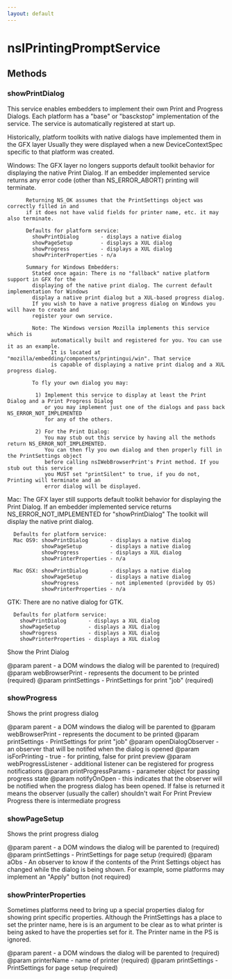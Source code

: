 ```yaml
---
layout: default
---
```


# nsIPrintingPromptService #

## Methods ##

### showPrintDialog ###

 This service enables embedders to implement their own Print and Progress Dialogs.
 Each platform has a "base" or "basckstop" implementation of the service. The 
 service is automatically registered at start up.

 Historically, platform toolkits with native dialogs have implemented them in the GFX layer
 Usually they were displayed when a new DeviceContextSpec specific to that platform
 was created.

 Windows: The GFX layer no longers supports default toolkit behavior for displaying the 
          native Print Dialog.
          If an embedder implemented service returns any error code (other than NS_ERROR_ABORT)
          printing will terminate.

          Returning NS_OK assumes that the PrintSettings object was correctly filled in and
          if it does not have valid fields for printer name, etc. it may also terminate.

          Defaults for platform service:           
            showPrintDialog       - displays a native dialog
            showPageSetup         - displays a XUL dialog
            showProgress          - displays a XUL dialog
            showPrinterProperties - n/a

          Summary for Windows Embedders:
            Stated once again: There is no "fallback" native platform support in GFX for the
            displaying of the native print dialog. The current default implementation for Windows
            display a native print dialog but a XUL-based progress dialog.
            If you wish to have a native progress dialog on Windows you will have to create and 
            register your own service.
 
            Note: The Windows version Mozilla implements this service which is 
                  automatically built and registered for you. You can use it as an example.
                  It is located at "mozilla/embedding/components/printingui/win". That service
                  is capable of displaying a native print dialog and a XUL progress dialog.

            To fly your own dialog you may:

             1) Implement this service to display at least the Print Dialog and a Print Progress Dialog
                or you may implement just one of the dialogs and pass back NS_ERROR_NOT_IMPLEMENTED
                for any of the others.

             2) For the Print Dialog:
                You may stub out this service by having all the methods return NS_ERROR_NOT_IMPLEMENTED.
                You can then fly you own dialog and then properly fill in the PrintSettings object
                before calling nsIWebBrowserPrint's Print method. If you stub out this service  
                you MUST set "printSilent" to true, if you do not, Printing will terminate and an 
                error dialog will be displayed.

 Mac: The GFX layer still supports default toolkit behavior for displaying the Print Dialog.
      If an embedder implemented service returns NS_ERROR_NOT_IMPLEMENTED for "showPrintDialog"
      The toolkit will display the native print dialog.

      Defaults for platform service:           
      Mac OS9: showPrintDialog       - displays a native dialog
               showPageSetup         - displays a native dialog
               showProgress          - displays a XUL dialog
               showPrinterProperties - n/a
               
      Mac OSX: showPrintDialog       - displays a native dialog
               showPageSetup         - displays a native dialog
               showProgress          - not implemented (provided by OS)
               showPrinterProperties - n/a
               
 GTK: There are no native dialog for GTK.

      Defaults for platform service:           
        showPrintDialog       - displays a XUL dialog
        showPageSetup         - displays a XUL dialog
        showProgress          - displays a XUL dialog
        showPrinterProperties - displays a XUL dialog



 Show the Print Dialog 

 @param parent - a DOM windows the dialog will be parented to (required)
 @param webBrowserPrint - represents the document to be printed (required)
 @param printSettings - PrintSettings for print "job" (required)



### showProgress ###

 Shows the print progress dialog

 @param parent - a DOM windows the dialog will be parented to
 @param webBrowserPrint - represents the document to be printed
 @param printSettings - PrintSettings for print "job"
 @param openDialogObserver - an observer that will be notifed when the dialog is opened
 @param isForPrinting - true - for printing, false for print preview
 @param webProgressListener - additional listener can be registered for progress notifications
 @param printProgressParams - parameter object for passing progress state
 @param notifyOnOpen - this indicates that the observer will be notified when the progress
                       dialog has been opened. If false is returned it means the observer
                       (usually the caller) shouldn't wait
                       For Print Preview Progress there is intermediate progress


### showPageSetup ###

 Shows the print progress dialog

 @param parent - a DOM windows the dialog will be parented to (required)
 @param printSettings - PrintSettings for page setup (required)
 @param aObs - An observer to know if the contents of the Print Settings 
               object has changed while the dialog is being shown. 
               For example, some platforms may implement an "Apply" button (not required)


### showPrinterProperties ###

 Sometimes platforms need to bring up a special properties dialog for showing
 print specific properties. Although the PrintSettings has a place to set the 
 printer name, here is is an argument to be clear as to what printer is being
 asked to have the properties set for it. The Printer name in the PS is ignored.

 @param parent - a DOM windows the dialog will be parented to (required)
 @param printerName - name of printer (required)
 @param printSettings - PrintSettings for page setup (required)

